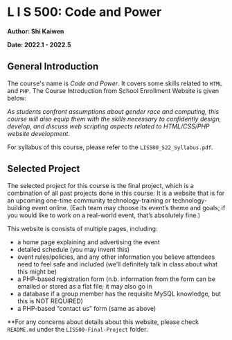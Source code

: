 # L I S 500: Code and Power

**Author: Shi Kaiwen**

**Date: 2022.1 - 2022.5**

## General Introduction ##
The course's name is *Code and Power*. It covers some skills related to `HTML` and `PHP`. The Course Introduction from School Enrollment Website is given below:

*As students confront assumptions about gender race and computing, this course will also equip them with the skills necessary to confidently design, develop, and discuss web scripting aspects related to HTML/CSS/PHP website development.*

For syllabus of this course, please refer to the `LIS500_S22_Syllabus.pdf`.

## Selected Project
The selected project for this course is the final project, which is a combination of all past projects done in this course: It is a website that is for an upcoming one-time community technology-training or technology-building event online. (Each team may choose its event’s theme and goals; if you would like to work on a real-world event, that’s absolutely fine.)

This website is consists of multiple pages, including:
- a home page explaining and advertising the event
- detailed schedule (you may invent this)
- event rules/policies, and any other information you believe attendees need to feel safe and included (we’ll definitely talk in class about what this might be)
- a PHP-based registration form (n.b. information from the form can be emailed or stored as a flat file; it may also go in
- a database if a group member has the requisite MySQL knowledge, but this is NOT REQUIRED)
- a PHP-based “contact us” form (same as above) 

**For any concerns about details about this website, please check `README.md` under the `LIS500-Final-Project` folder.